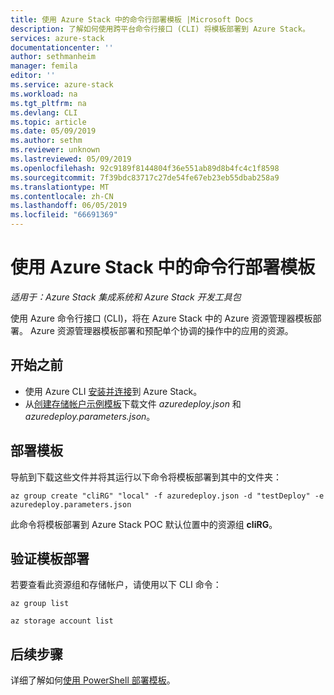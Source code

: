 ```yaml
---
title: 使用 Azure Stack 中的命令行部署模板 |Microsoft Docs
description: 了解如何使用跨平台命令行接口 (CLI) 将模板部署到 Azure Stack。
services: azure-stack
documentationcenter: ''
author: sethmanheim
manager: femila
editor: ''
ms.service: azure-stack
ms.workload: na
ms.tgt_pltfrm: na
ms.devlang: CLI
ms.topic: article
ms.date: 05/09/2019
ms.author: sethm
ms.reviewer: unknown
ms.lastreviewed: 05/09/2019
ms.openlocfilehash: 92c9189f8144804f36e551ab89d8b4fc4c1f8598
ms.sourcegitcommit: 7f39bdc83717c27de54fe67eb23eb55dbab258a9
ms.translationtype: MT
ms.contentlocale: zh-CN
ms.lasthandoff: 06/05/2019
ms.locfileid: "66691369"
---
```

# <a name="deploy-a-template-with-the-command-line-in-azure-stack"></a>使用 Azure Stack 中的命令行部署模板

*适用于：Azure Stack 集成系统和 Azure Stack 开发工具包*

使用 Azure 命令行接口 (CLI)，将在 Azure Stack 中的 Azure 资源管理器模板部署。 Azure 资源管理器模板部署和预配单个协调的操作中的应用的资源。

## <a name="before-you-begin"></a>开始之前

- 使用 Azure CLI [安装并连接](azure-stack-version-profiles-azurecli2.md)到 Azure Stack。
- 从[创建存储帐户示例模板](https://github.com/Azure/AzureStack-QuickStart-Templates/tree/master/101-create-storage-account)下载文件 *azuredeploy.json* 和 *azuredeploy.parameters.json*。

## <a name="deploy-template"></a>部署模板

导航到下载这些文件并将其运行以下命令将模板部署到其中的文件夹：

```azurecli
az group create "cliRG" "local" -f azuredeploy.json -d "testDeploy" -e azuredeploy.parameters.json
```

此命令将模板部署到 Azure Stack POC 默认位置中的资源组 **cliRG**。

## <a name="validate-template-deployment"></a>验证模板部署

若要查看此资源组和存储帐户，请使用以下 CLI 命令：

```azurecli
az group list

az storage account list
```

## <a name="next-steps"></a>后续步骤

详细了解如何[使用 PowerShell 部署模板](azure-stack-deploy-template-powershell.md)。
